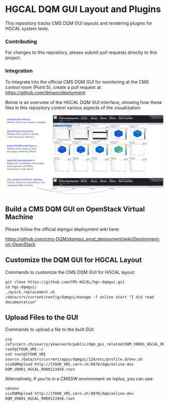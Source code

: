# HGCAL DQM GUI Layout and Plugins

This repository tracks CMS DQM GUI layouts and rendering plugins for HGCAL system tests.

### Contributing

For changes to this repository, please submit pull requests directly to this project.

### Integration

To integrate into the official CMS DQM GUI for monitoring at the CMS control room (Point 5), create a pull request at:
https://github.com/dmwm/deployment

Below is an overview of the HGCAL DQM GUI interface, showing how these files in this repository control various aspects of the visualization:

![HGCAL DQM GUI Overview](./images/hgcal-dqmgui-overview.png)

## Build a CMS DQM GUI on OpenStack Virtual Machine
Please follow the official dqmgui deployment wiki here:

https://github.com/cms-DQM/dqmgui_prod_deployment/wiki/Deployment-on-OpenStack

## Customize the DQM GUI for HGCAL Layout

Commands to customize the CMS DQM GUI for HGCAL layout:
```
git clone https://github.com/CMS-HGCAL/hgc-dqmgui.git
cd hgc-dqmgui/
./quick_replacement.sh
/data/srv/current/config/dqmgui/manage -f online start "I did read documentation"
```

## Upload Files to the GUI

Commands to upload a file to the built GUI:
```
scp /afs/cern.ch/user/y/ykao/work/public/dqm_gui_related/DQM_V0001_HGCAL_R000123456.root root@{YOUR_VM}:~/
ssh root@{YOUR_VM}
source /data/srv/current/apps/dqmgui/128/etc/profile.d/env.sh
visDQMUpload http://{YOUR_VM}.cern.ch:8070/dqm/online-dev DQM_V0001_HGCAL_R000123456.root
```

Alternatively, if you're in a CMSSW environment on lxplus, you can use:
```
cmsenv
visDQMUpload http://{YOUR_VM}.cern.ch:8070/dqm/online-dev DQM_V0001_HGCAL_R000123456.root
```
